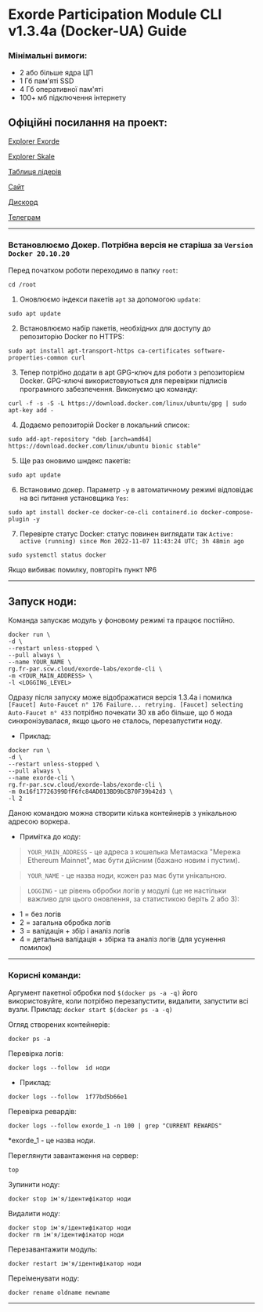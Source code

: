 # Exorde Participation Module CLI v1.3.4a (Docker-UA) Guide

### Мінімальні вимоги:

* 2 або більше ядра ЦП
* 1 Гб пам'яті SSD
* 4 Гб оперативної пам'яті
* 100+ мб підключення інтернету

## Офіційні посилання на проект:

[Еxplorer Exorde](https://explorer.exorde.network/)

[Еxplorer Skale](https://light-vast-diphda.explorer.mainnet.skalenodes.com/)

[Таблиця лідерів](https://explorer.exorde.network/leaderboard)

[Сайт](https://exorde.network/)

[Дискорд](https://discord.gg/y9F5Qrtk)

[Телеграм](https://t.me/exorde)

---
### Встановлюємо Докер. Потрібна версія не старіша за `Version Docker 20.10.20`

Перед початком роботи переходимо в папку `root`:

```
cd /root
```

1. Оновлюємо індекси пакетів `apt` за допомогою `update`:

```
sudo apt update
```
2. Встановлюємо набір пакетів, необхідних для доступу до репозиторію Docker по HTTPS:

```
sudo apt install apt-transport-https ca-certificates software-properties-common curl
```

3. Тепер потрібно додати в apt GPG-ключ для роботи з репозиторієм Docker. GPG-ключі використовуються для перевірки підписів програмного забезпечення. Виконуємо цю команду:

```
curl -f -s -S -L https://download.docker.com/linux/ubuntu/gpg | sudo apt-key add -
```

4. Додаємо репозиторій Docker в локальний список:

```
sudo add-apt-repository "deb [arch=amd64] https://download.docker.com/linux/ubuntu bionic stable"
```

5. Ще раз оновимо шндекс пакетів:

```
sudo apt update
```

6. Встановимо докер. Параметр `-y` в автоматичному режимі відповідає на всі питання установщика `Yes`:

```
sudo apt install docker-ce docker-ce-cli containerd.io docker-compose-plugin -y
```

7. Перевірте статус Docker: статус повинен виглядати так `Active: active (running) since Mon 2022-11-07 11:43:24 UTC; 3h 48min ago`

```
sudo systemctl status docker
```

Якщо вибиває помилку, повторіть пункт №6

---

## Запуск ноди:

Команда запускає модуль у фоновому режимі та працює постійно.

```
docker run \
-d \
--restart unless-stopped \
--pull always \
--name YOUR_NAME \
rg.fr-par.scw.cloud/exorde-labs/exorde-cli \
-m <YOUR_MAIN_ADDRESS> \
-l <LOGGING_LEVEL>
```

Одразу після запуску може відображатися версія 1.3.4a і помилка `[Faucet] Auto-Faucet n° 176 Failure... retrying. [Faucet] selecting Auto-Faucet n° 433` потрібно почекати 30 хв або більше, що б нода синхронізувалася, якщо цього не сталось, перезапустити ноду.

* Приклад:

```
docker run \
-d \
--restart unless-stopped \
--pull always \
--name exorde-cli \
rg.fr-par.scw.cloud/exorde-labs/exorde-cli \
-m 0x16f17726399DfF6fc84AD013BD9bCB70F39b42d3 \
-l 2
```

Даною командою можна створити кілька контейнерів з унікальною адресою воркера.

* Примітка до коду:

>`YOUR_MAIN_ADDRESS` - це адреса з кошелька Метамаска "Мережа Ethereum Mainnet", має бути дійсним (бажано новим і пустим).

>`YOUR_NAME` - це назва ноди, кожен раз має бути унікальною.

>`LOGGING` - це рівень обробки логів у модулі (це не настільки важливо для цього оновлення, за статистикою беріть 2 або 3):

* 1 = без логів
* 2 = загальна обробка логів
* 3 = валідація + збір і аналіз логів
* 4 = детальна валідація + збірка та аналіз логів (для усунення помилок)
---

### Корисні команди:

Аргумент пакетної обробки nod `$(docker ps -a -q)` його використовуйте, коли потрібно перезапустити, видалити, запустити всі вузли. Приклад: `docker start $(docker ps -a -q)`

Огляд створених контейнерів:

```
docker ps -a
```

Перевірка логів:

```
docker logs --follow  id ноди
```

* Приклад:

```
docker logs --follow  1f77bd5b66e1
```

Перевірка ревардів:

```
docker logs --follow exorde_1 -n 100 | grep "CURRENT REWARDS"
```

*exorde_1 - це назва ноди.

Переглянути завантаження на сервер:

```
top
```

Зупинити ноду:

```
docker stop ім'я/ідентифікатор ноди
```

Видалити ноду:

```
docker stop ім'я/ідентифікатор ноди
docker rm ім'я/ідентифікатор ноди
```

Перезавантажити модуль:

```
docker restart ім'я/ідентифікатор ноди
```

Переіменувати ноду:

```
docker rename oldname newname
```

---
